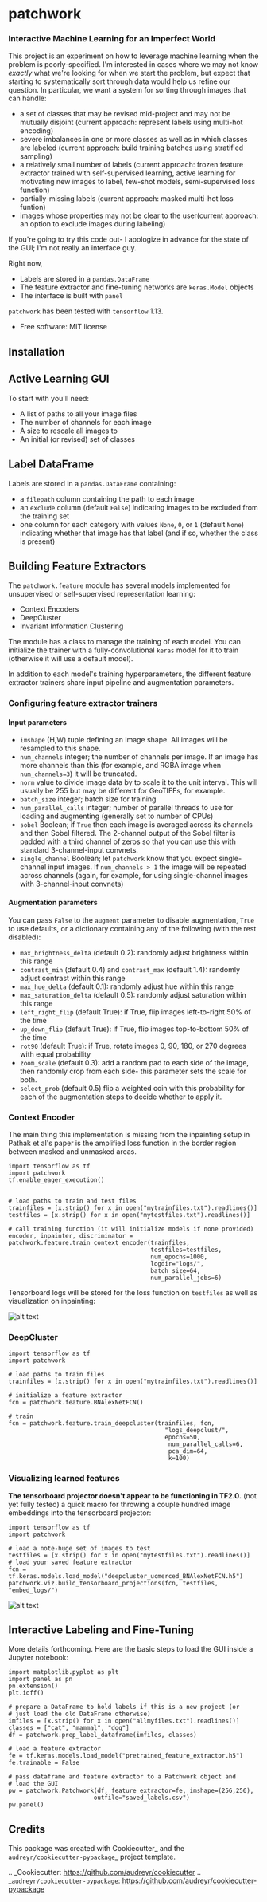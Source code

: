 # patchwork


### Interactive Machine Learning for an Imperfect World

This project is an experiment on how to leverage machine learning when the problem is poorly-specified. I'm interested in cases where we may not know *exactly* what we're looking for when we start the problem, but expect that starting to systematically sort through data would help us refine our question. In particular, we want a system for sorting through images that can handle:

* a set of classes that may be revised mid-project and may not be mutually disjoint (current approach: represent labels using multi-hot encoding)
* severe imbalances in one or more classes as well as in which classes are labeled (current approach: build training batches using stratified sampling)
* a relatively small number of labels (current approach: frozen feature extractor trained with self-supervised learning, active learning for motivating new images to label, few-shot models, semi-supervised loss function)
* partially-missing labels (current approach: masked multi-hot loss funtion)
* images whose properties may not be clear to the user(current approach: an option to exclude images during labeling)

If you're going to try this code out- I apologize in advance for the state of the GUI; I'm not really an interface guy.

Right now, 

* Labels are stored in a `pandas.DataFrame`
* The feature extractor and fine-tuning networks are `keras.Model` objects
* The interface is built with `panel`


`patchwork` has been tested with `tensorflow` 1.13.

* Free software: MIT license

## Installation

## Active Learning GUI

To start with you'll need:

* A list of paths to all your image files
* The number of channels for each image
* A size to rescale all images to
* An initial (or revised) set of classes

## Label DataFrame

Labels are stored in a `pandas.DataFrame` containing:

* a `filepath` column containing the path to each image
* an `exclude` column (default `False`) indicating images to be excluded from the training set
* one column for each category with values `None`, `0`, or `1` (default `None`) indicating whether that image has that label (and if so, whether the class is present)

## Building Feature Extractors

The `patchwork.feature` module has several models implemented for unsupervised or self-supervised representation learning:

* Context Encoders
* DeepCluster
* Invariant Information Clustering

The module has a class to manage the training of each model. You can initialize the trainer with a fully-convolutional `keras` model for it to train (otherwise it will use a default model).

In addition to each model's training hyperparameters, the different feature extractor trainers share input pipeline and augmentation parameters.

### Configuring feature extractor trainers

#### Input parameters

* `imshape` (H,W) tuple defining an image shape. All images will be resampled to this shape.
* `num_channels` integer; the number of channels per image. If an image has more channels than this (for example, and RGBA image when `num_channels=3`) it will be truncated.
* `norm` value to divide image data by to scale it to the unit interval. This will usually be 255 but may be different for GeoTIFFs, for example.
* `batch_size` integer; batch size for training
* `num_parallel_calls` integer; number of parallel threads to use for loading and augmenting (generally set to number of CPUs)
* `sobel` Boolean; if `True` then each image is averaged across its channels and then Sobel filtered. The 2-channel output of the Sobel filter is padded with a third channel of zeros so that you can use this with standard 3-channel-input convnets.
* `single_channel` Boolean; let `patchwork` know that you expect single-channel input images. If `num_channels > 1` the image will be repeated across channels (again, for example, for using single-channel images with 3-channel-input convnets)

#### Augmentation parameters

You can pass `False` to the `augment` parameter to disable augmentation, `True` to use defaults, or a dictionary containing any of the following (with the rest disabled):


* `max_brightness_delta` (default 0.2): randomly adjust brightness within this range
* `contrast_min` (default 0.4) and `contrast_max` (default 1.4): randomly adjust contrast within this range
* `max_hue_delta` (default 0.1): randomly adjust hue within this range
* `max_saturation_delta` (default 0.5): randomly adjust saturation within this range
* `left_right_flip` (default True): if True, flip images left-to-right 50% of the time
* `up_down_flip` (default True): if True, flip images top-to-bottom 50% of the time
* `rot90` (default True): if True, rotate images 0, 90, 180, or 270 degrees with equal probability
* `zoom_scale` (default 0.3): add a random pad to each side of the image, then randomly crop from each side- this parameter sets the scale for both.
* `select_prob` (default 0.5) flip a weighted coin with this probability for each of the augmentation steps to decide whether to apply it.



### Context Encoder

The main thing this implementation is missing from the inpainting setup in Pathak et al's paper is the amplified loss function in the border region between masked and unmasked areas.

```{python}
import tensorflow as tf
import patchwork
tf.enable_eager_execution()


# load paths to train and test files
trainfiles = [x.strip() for x in open("mytrainfiles.txt").readlines()]
testfiles = [x.strip() for x in open("mytestfiles.txt").readlines()]

# call training function (it will initialize models if none provided)
encoder, inpainter, discriminator = patchwork.feature.train_context_encoder(trainfiles,
                                        testfiles=testfiles,
                                        num_epochs=1000,
                                        logdir="logs/",
                                        batch_size=64,
                                        num_parallel_jobs=6)
```

Tensorboard logs will be stored for the loss function on `testfiles` as well as visualization on inpainting:

![alt text](docs/inpainting.png)



### DeepCluster


```{python}
import tensorflow as tf
import patchwork

# load paths to train files
trainfiles = [x.strip() for x in open("mytrainfiles.txt").readlines()]

# initialize a feature extractor
fcn = patchwork.feature.BNAlexNetFCN()

# train
fcn = patchwork.feature.train_deepcluster(trainfiles, fcn, 
                                            "logs_deepclust/",
                                            epochs=50,
                                             num_parallel_calls=6,
                                             pca_dim=64,
                                             k=100)
```

### Visualizing learned features
         

**The tensorboard projector doesn't appear to be functioning in TF2.0.**
(not yet fully tested) a quick macro for throwing a couple hundred image embeddings into the tensorboard projector:

```{python}
import tensorflow as tf
import patchwork

# load a note-huge set of images to test
testfiles = [x.strip() for x in open("mytestfiles.txt").readlines()]
# load your saved feature extractor                                            
fcn = tf.keras.models.load_model("deepcluster_ucmerced_BNAlexNetFCN.h5")                                        
patchwork.viz.build_tensorboard_projections(fcn, testfiles, "embed_logs/")
```
                                            
![alt text](docs/embedding.png)
                                        
## Interactive Labeling and Fine-Tuning

More details forthcoming. Here are the basic steps to load the GUI inside a Jupyter notebook:

```{python}
import matplotlib.pyplot as plt
import panel as pn
pn.extension()
plt.ioff()

# prepare a DataFrame to hold labels if this is a new project (or
# just load the old DataFrame otherwise)
imfiles = [x.strip() for x in open("allmyfiles.txt").readlines()]                                     
classes = ["cat", "mammal", "dog"]
df = patchwork.prep_label_dataframe(imfiles, classes)

# load a feature extractor
fe = tf.keras.models.load_model("pretrained_feature_extractor.h5")
fe.trainable = False

# pass dataframe and feature extractor to a Patchwork object and
# load the GUI
pw = patchwork.Patchwork(df, feature_extractor=fe, imshape=(256,256), 
                        outfile="saved_labels.csv")
pw.panel()
```
                                        

## Credits

This package was created with Cookiecutter_ and the `audreyr/cookiecutter-pypackage`_ project template.

.. _Cookiecutter: https://github.com/audreyr/cookiecutter
.. _`audreyr/cookiecutter-pypackage`: https://github.com/audreyr/cookiecutter-pypackage
